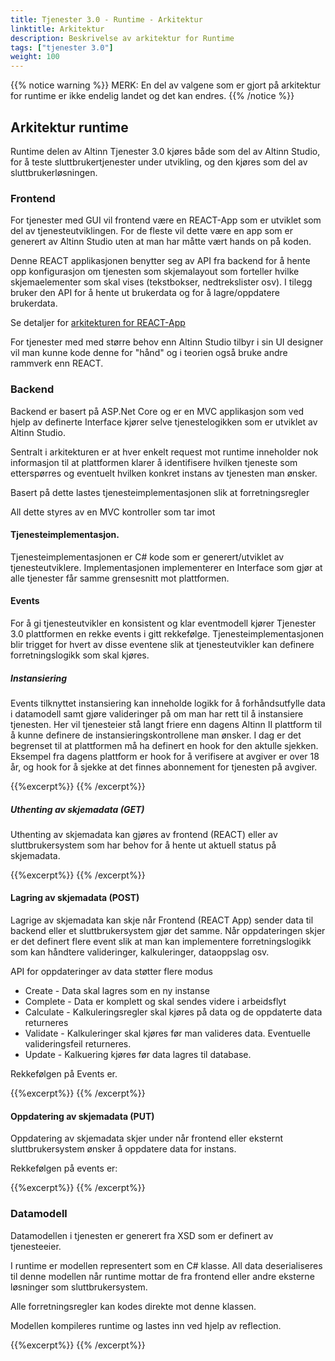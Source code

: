 ```yaml
---
title: Tjenester 3.0 - Runtime - Arkitektur
linktitle: Arkitektur
description: Beskrivelse av arkitektur for Runtime
tags: ["tjenester 3.0"]
weight: 100
---
```

{{% notice warning %}}
MERK: En del av valgene som er gjort på arkitektur for runtime er ikke endelig landet
og det kan endres.
{{% /notice %}}

## Arkitektur runtime
Runtime delen av Altinn Tjenester 3.0 kjøres både som del av Altinn Studio, for å teste
sluttbrukertjenester under utvikling, og den kjøres som del av sluttbrukerløsningen.

### Frontend
For tjenester med GUI vil frontend være en REACT-App som er utviklet som del av 
tjenesteutviklingen. For de fleste vil dette være en app som er generert av Altinn 
Studio uten at man har måtte vært hands on på koden. 

Denne REACT applikasjonen benytter seg av API fra backend for å hente opp konfigurasjon om
tjenesten som skjemalayout som forteller hvilke skjemaelementer som skal vises (tekstbokser,
nedtrekslister osv). I tilegg bruker den API for å hente ut brukerdata og for å lagre/oppdatere brukerdata.

Se detaljer for [arkitekturen for REACT-App](react-app)

For tjenester med med større 
behov enn Altinn Studio tilbyr i sin UI designer vil man kunne kode denne for "hånd" og
i teorien også bruke andre rammverk enn REACT.

### Backend
Backend er basert på ASP.Net Core og er en MVC applikasjon som ved hjelp av 
definerte Interface kjører selve tjenestelogikken som er utviklet av Altinn Studio.

Sentralt i arkitekturen er at hver enkelt request mot runtime inneholder nok informasjon
til at plattformen klarer å identifisere hvilken tjeneste som etterspørres og eventuelt 
hvilken konkret instans av tjenesten man ønsker. 

Basert på dette lastes tjenesteimplementasjonen slik at forretningsregler 

All dette styres av en MVC kontroller som tar imot 

#### Tjenesteimplementasjon.
Tjenesteimplementasjonen er C# kode som er generert/utviklet av tjenesteutviklere.
Implementasjonen implementerer en Interface som gjør at alle tjenester får samme 
grensesnitt mot plattformen.

#### Events
For å gi tjenesteutvikler en konsistent og klar eventmodell kjører Tjenester 3.0 plattformen
en rekke events i gitt rekkefølge. 
Tjenesteimplementasjonen blir trigget for hvert av disse eventene slik at tjenesteutvikler
kan definere forretningslogikk som skal kjøres.

##### Instansiering
Events tilknyttet instansiering kan inneholde logikk for å forhåndsutfylle data
i datamodell samt gjøre valideringer på om man har rett til å instansiere 
tjenesten. Her vil tjenesteier stå langt friere enn dagens Altinn II plattform til
å kunne definere de instansieringskontrollene man ønsker. I dag er det begrenset til
at plattformen må ha definert en hook for den aktulle sjekken. Eksempel fra dagens plattform
er hook for å verifisere at avgiver er over 18 år, og hook for å sjekke at det finnes
abonnement for tjenesten på avgiver. 

{{%excerpt%}}
<object data="/products/tjenester/3.0/solutions/runtime/architecture/Events_Instansiation.svg" type="image/svg+xml" style="width: 100%;  max-width: 300px;"></object>
{{% /excerpt%}}

##### Uthenting av skjemadata (GET)
Uthenting av skjemadata kan gjøres av frontend (REACT) eller av sluttbrukersystem
som har behov for å hente ut aktuell status på skjemadata. 

{{%excerpt%}}
<object data="/products/tjenester/3.0/solutions/runtime/architecture/Events_Get.svg" type="image/svg+xml" style="width: 100%;  max-width: 300px;"></object>
{{% /excerpt%}}

#### Lagring av skjemadata (POST)
Lagrige av skjemadata kan skje når Frontend (REACT App) sender data til backend eller 
et sluttbrukersystem gjør det samme. Når oppdateringen skjer er det definert flere event slik at man
kan implementere forretningslogikk som kan håndtere valideringer, kalkuleringer, dataoppslag osv.

API for oppdateringer av data støtter flere modus
* Create - Data skal lagres som en ny instanse
* Complete - Data er komplett og skal sendes videre i arbeidsflyt
* Calculate - Kalkuleringsregler skal kjøres på data og de oppdaterte data returneres
* Validate - Kalkuleringer skal kjøres før man valideres data. Eventuelle valideringsfeil returneres.
* Update - Kalkuering kjøres før data lagres til database.

Rekkefølgen på Events er.

{{%excerpt%}}
<object data="/products/tjenester/3.0/solutions/runtime/architecture/Events_Post.svg" type="image/svg+xml" style="width: 100%;  max-width: 300px;"></object>
{{% /excerpt%}}

#### Oppdatering av skjemadata (PUT)
Oppdatering av skjemadata skjer under når frontend eller eksternt sluttbrukersystem ønsker
å oppdatere data for instans. 

Rekkefølgen på events er:

{{%excerpt%}}
<object data="/products/tjenester/3.0/solutions/runtime/architecture/Event_PUT.svg" type="image/svg+xml" style="width: 100%; max-width: 300px;"></object>
{{% /excerpt%}}

### Datamodell
Datamodellen i tjenesten er generert fra XSD som er definert av tjenesteeier.

I runtime er modellen representert som en C# klasse. 
All data deserialiseres til denne modellen når runtime mottar de fra 
frontend eller andre eksterne løsninger som sluttbrukersystem. 

Alle forretningsregler kan kodes direkte mot denne klassen. 

Modellen kompileres runtime og lastes inn ved hjelp av reflection.

{{%excerpt%}}
<object data="/products/tjenester/3.0/solutions/runtime/architecture/RunTime_Application_Architecture.svg" type="image/svg+xml" style="width: 100%;"></object>
{{% /excerpt%}}

